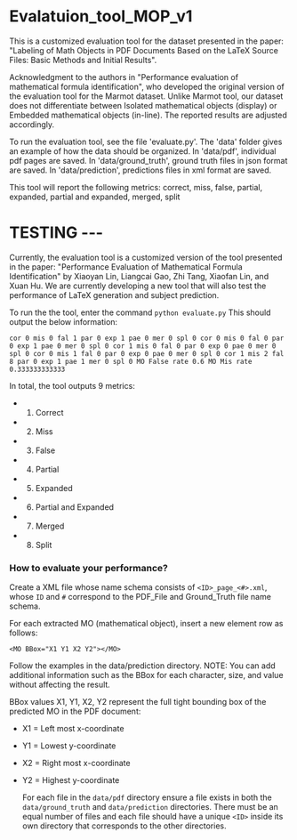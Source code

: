 # Evalatuion_tool_MOP_v1

This is a customized evaluation tool for the dataset presented in the paper: "Labeling of Math Objects in PDF Documents Based on the LaTeX Source Files: Basic Methods and Initial Results".

Acknowledgment to the authors in "Performance evaluation of mathematical formula identification", who developed the original version of the evaluation tool for the Marmot dataset. Unlike Marmot tool, our dataset does not differentiate between Isolated mathematical objects (display) or Embedded mathematical objects (in-line). The reported results are adjusted accordingly.

To run the evaluation tool, see the file 'evaluate.py'. The 'data' folder gives an example of how the data should be organized. In 'data/pdf', individual pdf pages are saved. In 'data/ground_truth', ground truth files in json format are saved. In 'data/prediction', predictions files in xml format are saved.

This tool will report the following metrics: correct, miss, false, partial, expanded, partial and expanded, merged, split


# TESTING ---
Currently, the evaluation tool is a customized version of the tool presented in the paper: "Performance Evaluation of Mathematical Formula Identification" by Xiaoyan Lin, Liangcai Gao, Zhi Tang, Xiaofan Lin, and Xuan Hu. We are currently developing a new tool that will also test the performance of LaTeX generation and subject prediction.
  

To run the the tool, enter the command `python evaluate.py` This should output the below information:

`cor 0
mis 0
fal 1
par 0
exp 1
pae 0
mer 0
spl 0
cor 0
mis 0
fal 0
par 0
exp 1
pae 0
mer 0
spl 0
cor 1
mis 0
fal 0
par 0
exp 0
pae 0
mer 0
spl 0
cor 0
mis 1
fal 0
par 0
exp 0
pae 0
mer 0
spl 0
cor 1
mis 2
fal 8
par 0
exp 1
pae 1
mer 0
spl 0
MO False rate 0.6
MO Mis rate 0.333333333333
`
  

In total, the tool outputs 9 metrics:

- 1) Correct
- 2) Miss
- 3) False
- 4) Partial
- 5) Expanded
- 6) Partial and Expanded
- 7) Merged
- 8) Split

### How to evaluate your performance?
 Create a XML file whose name schema consists of `<ID>_page_<#>.xml`, whose `ID` and `#` correspond to the PDF_File and Ground_Truth file name schema.
  
For each extracted MO (mathematical object), insert a new element row as follows:

`<MO BBox="X1 Y1 X2 Y2"></MO>`
  
Follow the examples in the data/prediction directory. NOTE: You can add additional information such as the BBox for each character, size, and value without affecting the result.
  
BBox values X1, Y1, X2, Y2 represent the full tight bounding box of the predicted MO in the PDF document:
  

- X1 = Left most x-coordinate
- Y1 = Lowest y-coordinate
- X2 = Right most x-coordinate
- Y2 = Highest y-coordinate

  For each file in the `data/pdf` directory ensure a file exists in both the `data/ground_truth` and `data/prediction` directories. There must be an equal number of files and each file should have a unique `<ID>` inside its own directory that corresponds to the other directories.

